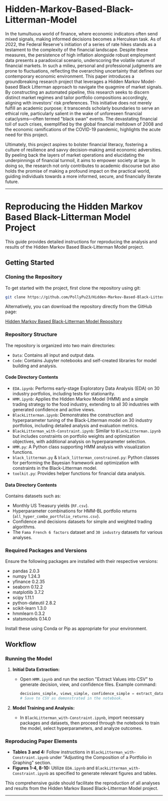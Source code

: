 # Hidden-Markov-Based-Black-Litterman-Model
  In the tumultuous world of finance, where economic indicators often send mixed signals, making informed decisions becomes a Herculean task. As of 2022, the Federal Reserve's initiation of a series of rate hikes stands as a testament to the complexity of the financial landscape. Despite these measures, the persistence of high inflation alongside robust employment data presents a paradoxical scenario, underscoring the volatile nature of financial markets. In such a milieu, personal and professional judgments are prone to fluctuations, reflecting the overarching uncertainty that defines our contemporary economic environment.
This paper introduces a groundbreaking research project that leverages a Hidden Markov Model-based Black Litterman approach to navigate the quagmire of market signals. By constructing an automated pipeline, this research seeks to discern distinct market regimes and tailor portfolio compositions accordingly, aligning with investors' risk preferences. This initiative does not merely fulfill an academic purpose; it transcends scholarly boundaries to serve an ethical role, particularly salient in the wake of unforeseen financial cataclysms—often termed "black swan" events. The devastating financial toll of such crises, exemplified by the global financial meltdown of 2008 and the economic ramifications of the COVID-19 pandemic, highlights the acute need for this project.

Ultimately, this project aspires to bolster financial literacy, fostering a culture of resilience and savvy decision-making amid economic adversities. By peeling back the layers of market operations and elucidating the underpinnings of financial turmoil, it aims to empower society at large. In doing so, the research not only contributes to academic discourse but also holds the promise of making a profound impact on the practical world, guiding individuals towards a more informed, secure, and financially literate future.

---

# Reproducing the Hidden Markov Based Black-Litterman Model Project

This guide provides detailed instructions for reproducing the analysis and results of the Hidden Markov Based Black-Litterman Model project.

## Getting Started

### Cloning the Repository

To get started with the project, first clone the repository using git:

```bash
git clone https://github.com/PollyPu23/Hidden-Markov-Based-Black-Litterman-Model.git
```

Alternatively, you can download the repository directly from the GitHub page:

[Hidden Markov Based Black-Litterman Model Repository](https://github.com/PollyPu23/Hidden-Markov-Based-Black-Litterman-Model.git)

### Repository Structure

The repository is organized into two main directories:

- `Data`: Contains all input and output data.
- `Code`: Contains Jupyter notebooks and self-created libraries for model building and analysis.

#### Code Directory Contents

- `EDA.ipynb`: Performs early-stage Exploratory Data Analysis (EDA) on 30 industry portfolios, including tests for stationarity.
- `HMM.ipynb`: Applies the Hidden Markov Model (HMM) and a simple trading strategy to the food industry, extending to all 30 industries with generated confidence and active views.
- `BlackLitterman.ipynb`: Demonstrates the construction and hyperparameter tuning of the Black-Litterman model on 30 industry portfolios, including detailed analysis and evaluation metrics.
- `BlackLitterman_with-Constraint.ipynb`: Similar to `BlackLitterman.ipynb` but includes constraints on portfolio weights and optimization objectives, with additional analysis on hyperparameter selection.
- `HMM.py`: A Python class supporting HMM analysis with visualization functions.
- `black_litterman.py` & `black_litterman_constrained.py`: Python classes for performing the Bayesian framework and optimization with constraints in the Black-Litterman model.
- `toolkit.py`: Provides helper functions for financial data analysis.

#### Data Directory Contents

Contains datasets such as:
- Monthly US Treasury yields (`RF.csv`).
- Hyperparameter combinations for HMM-BL portfolio returns (`all_hyper_combo_portfolio_returns.csv`).
- Confidence and decisions datasets for simple and weighted trading algorithms.
- The `Fama French 6 factors` dataset and `30 industry` datasets for various analyses.

### Required Packages and Versions

Ensure the following packages are installed with their respective versions:

- pandas 2.0.3
- numpy 1.24.3
- yfinance 0.2.35
- seaborn 0.12.2
- matplotlib 3.7.2
- scipy 1.11.1
- python-dateutil 2.8.2
- scikit-learn 1.3.0
- hmmlearn 0.3.2
- statsmodels 0.14.0

Install these using Conda or Pip as appropriate for your environment.

## Workflow

### Running the Model

1. **Initial Data Extraction:**
   - Open `HMM.ipynb` and run the section "Extract Values into CSV" to generate decision, view, and confidence files. Example command:
     ```python
     decisions_simple, views_simple, confidence_simple = extract_data(train_size=2/3, window=200, omega=0.6, mu=0.5, metrics='simple')
     # Save to CSV as demonstrated in the notebook.
     ```

2. **Model Training and Analysis:**
   - In `BlackLitterman_with-Constraint.ipynb`, import necessary packages and datasets, then proceed through the notebook to train the model, select hyperparameters, and analyze outcomes.

### Reproducing Paper Elements

- **Tables 3 and 4:** Follow instructions in `BlackLitterman_with-Constraint.ipynb` under "Adjusting the Composition of a Portfolio in Graphing" section.
- **Figures 1-4, 8-10:** Utilize `EDA.ipynb` and `BlackLitterman_with-Constraint.ipynb` as specified to generate relevant figures and tables.

This comprehensive guide should facilitate the reproduction of all analyses and results from the Hidden Markov Based Black-Litterman Model project.

---
